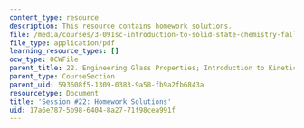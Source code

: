 ```yaml
---
content_type: resource
description: This resource contains homework solutions.
file: /media/courses/3-091sc-introduction-to-solid-state-chemistry-fall-2010/17a6e7875b9864048a2771f98cea991f_MIT3_091SCF09_hw22_sol.pdf
file_type: application/pdf
learning_resource_types: []
ocw_type: OCWFile
parent_title: 22. Engineering Glass Properties; Introduction to Kinetics
parent_type: CourseSection
parent_uid: 593608f5-1309-0383-9a58-fb9a2fb6843a
resourcetype: Document
title: 'Session #22: Homework Solutions'
uid: 17a6e787-5b98-6404-8a27-71f98cea991f
---
```

